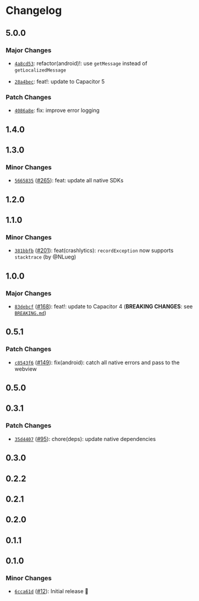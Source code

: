 # Changelog

## 5.0.0

### Major Changes

- [`4a8cd53`](https://github.com/capawesome-team/capacitor-firebase/commit/4a8cd536896fa0f9cc0cb0dda07ecec1fffd2641): refactor(android)!: use `getMessage` instead of `getLocalizedMessage`

* [`28a4bec`](https://github.com/capawesome-team/capacitor-firebase/commit/28a4becf55f3dec824e63f10a65ecfaeea01777c): feat!: update to Capacitor 5

### Patch Changes

- [`4086a8e`](https://github.com/capawesome-team/capacitor-firebase/commit/4086a8ec1baba850e7962460fa66d81e0ada5d0f): fix: improve error logging

## 1.4.0

## 1.3.0

### Minor Changes

- [`5665835`](https://github.com/capawesome-team/capacitor-firebase/commit/566583561a10f803002639b7b477c6d00cf8dedf) ([#265](https://github.com/capawesome-team/capacitor-firebase/pull/265)): feat: update all native SDKs

## 1.2.0

## 1.1.0

### Minor Changes

- [`381bbfb`](https://github.com/capawesome-team/capacitor-firebase/commit/381bbfbbb83916b4be165bae45d0fcb88f9e278b) ([#201](https://github.com/capawesome-team/capacitor-firebase/pull/201)): feat(crashlytics): `recordException` now supports `stacktrace` (by @NLueg)

## 1.0.0

### Major Changes

- [`83debcf`](https://github.com/capawesome-team/capacitor-firebase/commit/83debcf02500c6a9ecb363eb30b918ace7b416a5) ([#168](https://github.com/capawesome-team/capacitor-firebase/pull/168)): feat!: update to Capacitor 4 (**BREAKING CHANGES**: see [`BREAKING.md`](https://github.com/capawesome-team/capacitor-firebase#breaking-changes))

## 0.5.1

### Patch Changes

- [`c8543f6`](https://github.com/capawesome-team/capacitor-firebase/commit/c8543f6985983f9a96dc6d435429af20841c539b) ([#149](https://github.com/capawesome-team/capacitor-firebase/pull/149)): fix(android): catch all native errors and pass to the webview

## 0.5.0

## 0.3.1

### Patch Changes

- [`35d4407`](https://github.com/robingenz/capacitor-firebase/commit/35d44079258e5abdd7c631e2ca801b32544173d3) ([#95](https://github.com/robingenz/capacitor-firebase/pull/95)): chore(deps): update native dependencies

## 0.3.0

## 0.2.2

## 0.2.1

## 0.2.0

## 0.1.1

## 0.1.0

### Minor Changes

- [`6cca61d`](https://github.com/robingenz/capacitor-firebase/commit/6cca61d0566103383a326aa9f27455b978b93bf0) ([#12](https://github.com/robingenz/capacitor-firebase/pull/12)): Initial release 🎉
